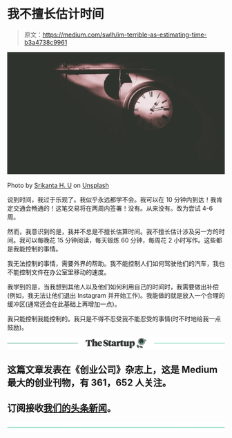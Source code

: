 # 我不擅长估计时间

> 原文：<https://medium.com/swlh/im-terrible-as-estimating-time-b3a4738c9961>

![](img/112cfcd6ccbdd7eaa87607b71e02c19e.png)

Photo by [Srikanta H. U](https://unsplash.com/photos/cUz6Nfi6tBY?utm_source=unsplash&utm_medium=referral&utm_content=creditCopyText) on [Unsplash](https://unsplash.com/search/photos/time?utm_source=unsplash&utm_medium=referral&utm_content=creditCopyText)

说到时间，我过于乐观了。我似乎永远都学不会。我可以在 10 分钟内到达！我肯定交通会畅通的！这笔交易将在两周内签署！没有。从来没有。改为尝试 4-6 周。

然而，我意识到的是，我并不总是不擅长估算时间。我不擅长估计涉及另一方的时间。我可以每晚花 15 分钟阅读，每天锻炼 60 分钟，每周花 2 小时写作。这些都是我能控制的事情。

我无法控制的事情，需要外界的帮助。我不能控制人们如何驾驶他们的汽车，我也不能控制文件在办公室里移动的速度。

我学到的是，当我想到其他人以及他们如何利用自己的时间时，我需要做出补偿(例如，我无法让他们退出 Instagram 并开始工作)。我能做的就是放入一个合理的缓冲区(通常还会在此基础上再增加一点)。

我只能控制我能控制的。我只是不得不忍受我不能忍受的事情(时不时地给我一点鼓励)。

[![](img/308a8d84fb9b2fab43d66c117fcc4bb4.png)](https://medium.com/swlh)

## 这篇文章发表在《创业公司》杂志上，这是 Medium 最大的创业刊物，有 361，652 人关注。

## 订阅接收[我们的头条新闻](http://growthsupply.com/the-startup-newsletter/)。

[![](img/b0164736ea17a63403e660de5dedf91a.png)](https://medium.com/swlh)